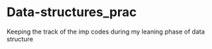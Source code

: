 # Data-structures_prac
Keeping the track of the imp codes during my leaning phase of data structure
